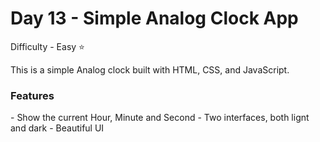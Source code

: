 <h1> Day 13 - Simple Analog Clock App</h1>

Difficulty - Easy :star:

This is a simple Analog clock built with HTML, CSS, and JavaScript. 

<h3>Features</h3>
 - Show the current Hour, Minute and Second
 - Two interfaces, both lignt and dark
 - Beautiful UI